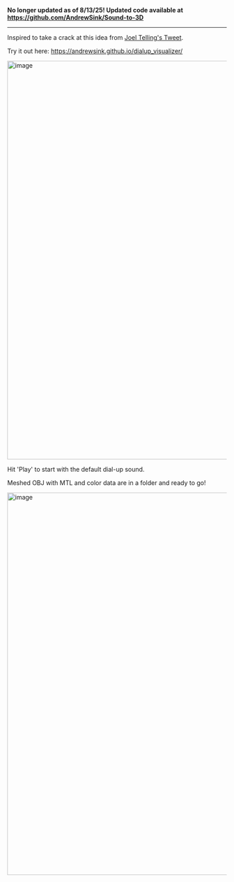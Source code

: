 **No longer updated as of 8/13/25! Updated code available at https://github.com/AndrewSink/Sound-to-3D**

___

Inspired to take a crack at this idea from [Joel Telling's Tweet](https://x.com/joeltelling/status/1954712596067885058).

Try it out here: https://andrewsink.github.io/dialup_visualizer/

<img width="1337" height="914" alt="image" src="https://github.com/user-attachments/assets/d9866dc2-db6b-4a88-a65d-7b58b900f5e5" />

Hit 'Play' to start with the default dial-up sound.

Meshed OBJ with MTL and color data are in a folder and ready to go!

<img width="1586" height="877" alt="image" src="https://github.com/user-attachments/assets/9c0a3632-3a1a-46fb-841c-a6fce809499d" />
